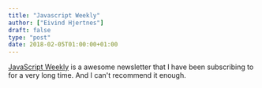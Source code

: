 ```yaml
---
title: "Javascript Weekly"
author: ["Eivind Hjertnes"]
draft: false
type: "post"
date: 2018-02-05T01:00:00+01:00
---
```


[JavaScript Weekly](http://javascriptweekly.com/) is a awesome
newsletter that I have been subscribing to for a very long time. And I
can't recommend it enough.
